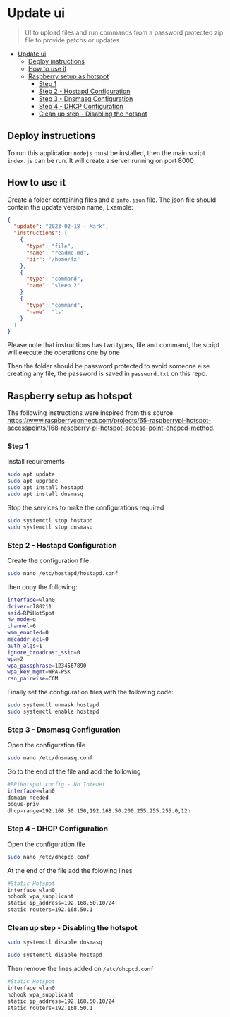 # Update ui

> UI to upload files and run commands from a password protected zip file to provide patchs or updates

- [Update ui](#update-ui)
  - [Deploy instructions](#deploy-instructions)
  - [How to use it](#how-to-use-it)
  - [Raspberry setup as hotspot](#raspberry-setup-as-hotspot)
    - [Step 1](#step-1)
    - [Step 2 - Hostapd Configuration](#step-2---hostapd-configuration)
    - [Step 3 - Dnsmasq Configuration](#step-3---dnsmasq-configuration)
    - [Step 4 - DHCP Configuration](#step-4---dhcp-configuration)
    - [Clean up step - Disabling the hotspot](#clean-up-step---disabling-the-hotspot)

## Deploy instructions

To run this application `nodejs` must be installed, then the main script `index.js` can be run. It will create a server running on port 8000

## How to use it

Create a folder containing files and a `info.json` file. The json file should contain the update version name, Example:

```json
{
  "update": "2023-02-18 - Mark",
  "instructions": [
    {
      "type": "file",
      "name": "readme.md",
      "dir": "/home/fx"
    },
    {
      "type": "command",
      "name": "sleep 2"
    }
    {
      "type": "command",
      "name": "ls"
    }
  ]
}
```

Please note that instructions has two types, file and command, the script will execute the operations one by one

Then the folder should be password protected to avoid someone else creating any file, the password is saved in `password.txt` on this repo.

## Raspberry setup as hotspot

The following instructions were inspired from this source https://www.raspberryconnect.com/projects/65-raspberrypi-hotspot-accesspoints/168-raspberry-pi-hotspot-access-point-dhcpcd-method.

### Step 1

Install requirements

```bash
sudo apt update
sudo apt upgrade
sudo apt install hostapd
sudo apt install dnsmasq
```

Stop the services to make the configurations required

```bash
sudo systemctl stop hostapd
sudo systemctl stop dnsmasq
```

### Step 2 - Hostapd Configuration

Create the configuration file

```bash
sudo nano /etc/hostapd/hostapd.conf
```

then copy the following:

```bash
interface=wlan0
driver=nl80211
ssid=RPiHotSpot
hw_mode=g
channel=6
wmm_enabled=0
macaddr_acl=0
auth_algs=1
ignore_broadcast_ssid=0
wpa=2
wpa_passphrase=1234567890
wpa_key_mgmt=WPA-PSK
rsn_pairwise=CCM
```

Finally set the configuration files with the following code:

```bash
sudo systemctl unmask hostapd
sudo systemctl enable hostapd
```

### Step 3 - Dnsmasq Configuration

Open the configuration file

```bash
sudo nano /etc/dnsmasq.conf
```

Go to the end of the file and add the following

```bash
#RPiHotspot config - No Intenet
interface=wlan0
domain-needed
bogus-priv
dhcp-range=192.168.50.150,192.168.50.200,255.255.255.0,12h
```

### Step 4 - DHCP Configuration

Open the configuration file

```bash
sudo nano /etc/dhcpcd.conf
```

At the end of the file add the folowing lines

```bash
#Static Hotspot
interface wlan0
nohook wpa_supplicant
static ip_address=192.168.50.10/24
static routers=192.168.50.1
```

### Clean up step - Disabling the hotspot

```bash
sudo systemctl disable dnsmasq

sudo systemctl disable hostapd
```

Then remove the lines added on `/etc/dhcpcd.conf`

```bash
#Static Hotspot
interface wlan0
nohook wpa_supplicant
static ip_address=192.168.50.10/24
static routers=192.168.50.1
```
